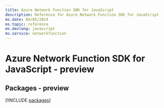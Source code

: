 ```yaml
---
title: Azure Network Function SDK for JavaScript
description: Reference for Azure Network Function SDK for JavaScript
ms.date: 04/05/2024
ms.topic: reference
ms.devlang: javascript
ms.service: networkfunction
---
```

# Azure Network Function SDK for JavaScript - preview
## Packages - preview
[!INCLUDE [packages](network-function-index.md)]